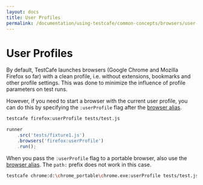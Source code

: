 ```yaml
---
layout: docs
title: User Profiles
permalink: /documentation/using-testcafe/common-concepts/browsers/user-profiles.html
---
```

# User Profiles

By default, TestCafe launches browsers (Google Chrome and Mozilla Firefox so far) with a clean profile, i.e. without extensions, bookmarks and other profile settings. This was done to minimize the influence of profile parameters on test runs.

However, if you need to start a browser with the current user profile, you can do this by specifying the `:userProfile` flag after the [browser alias](browser-support.md#locally-installed-browsers).

```sh
testcafe firefox:userProfile tests/test.js
```

```js
runner
    .src('tests/fixture1.js')
    .browsers('firefox:userProfile')
    .run();
```

When you pass the `:userProfile` flag to a portable browser, also use the [browser alias](browser-support.md#locally-installed-browsers). The `path:` prefix does not work in this case.

```sh
testcafe chrome:d:\chrome_portable\chrome.exe:userProfile tests/test.js
```